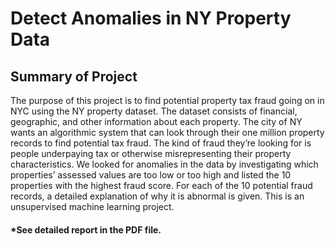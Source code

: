 # Detect Anomalies in NY Property Data

## Summary of Project
The purpose of this project is to find potential property tax fraud going on in NYC using the NY property dataset. The dataset consists of financial, geographic, and other information about each property. The city of NY wants an algorithmic system that can look through their one million property records to find potential tax fraud. The kind of fraud they’re looking for is people underpaying tax or otherwise misrepresenting their property characteristics. We looked for anomalies in the data by investigating which properties’ assessed values are too low or too high and listed the 10 properties with the highest fraud score. For each of the 10 potential fraud records, a detailed explanation of why it is abnormal is given. This is an unsupervised machine learning project.

#### *See detailed report in the PDF file.
